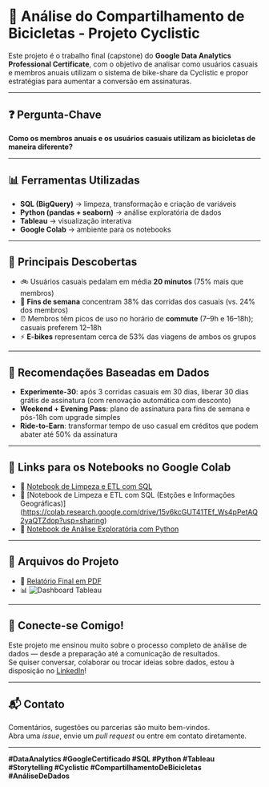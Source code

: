 # 🚴 Análise do Compartilhamento de Bicicletas - Projeto Cyclistic

Este projeto é o trabalho final (capstone) do **Google Data Analytics Professional Certificate**, com o objetivo de analisar como usuários casuais e membros anuais utilizam o sistema de bike-share da Cyclistic e propor estratégias para aumentar a conversão em assinaturas.

---

## ❓ Pergunta-Chave

**Como os membros anuais e os usuários casuais utilizam as bicicletas de maneira diferente?**

---

## 📊 Ferramentas Utilizadas

- **SQL (BigQuery)** → limpeza, transformação e criação de variáveis
- **Python (pandas + seaborn)** → análise exploratória de dados
- **Tableau** → visualização interativa
- **Google Colab** → ambiente para os notebooks

---

## 🧠 Principais Descobertas

- 🚲 Usuários casuais pedalam em média **20 minutos** (75% mais que membros)
- 📅 **Fins de semana** concentram 38% das corridas dos casuais (vs. 24% dos membros)
- ⏰ Membros têm picos de uso no horário de **commute** (7–9h e 16–18h); casuais preferem 12–18h
- ⚡ **E-bikes** representam cerca de 53% das viagens de ambos os grupos

---

## 📌 Recomendações Baseadas em Dados

- **Experimente-30**: após 3 corridas casuais em 30 dias, liberar 30 dias grátis de assinatura (com renovação automática com desconto)
- **Weekend + Evening Pass**: plano de assinatura para fins de semana e pós-18h com upgrade simples
- **Ride-to-Earn**: transformar tempo de uso casual em créditos que podem abater até 50% da assinatura

---

## 📁 Links para os Notebooks no Google Colab

- 📓 [Notebook de Limpeza e ETL com SQL](https://colab.research.google.com/drive/1vfZdvFMmDMOjyoGEneR9dHGNT8Uwabec?usp=sharing)
- 📓 [Notebook de Limpeza e ETL com SQL (Estções e Informações Geográficas)] (https://colab.research.google.com/drive/15v6kcGUT41TEf_Ws4pPetAQ2yaQTZdop?usp=sharing)
- 📓 [Notebook de Análise Exploratória com Python](https://bit.ly/3RLkf4X)

---

## 📂 Arquivos do Projeto

- 📄 [Relatório Final em PDF](https://bit.ly/4iOdWsn)
- 📊 ![Dashboard Tableau](https://tabsoft.co/4jVVpuY)

---

## 🤝 Conecte-se Comigo!

Este projeto me ensinou muito sobre o processo completo de análise de dados — desde a preparação até a comunicação de resultados.  
Se quiser conversar, colaborar ou trocar ideias sobre dados, estou à disposição no [LinkedIn](https://www.linkedin.com/in/erickvieiradt/)!

---

## 📬 Contato

Comentários, sugestões ou parcerias são muito bem-vindos.  
Abra uma *issue*, envie um *pull request* ou entre em contato diretamente.

---

**#DataAnalytics #GoogleCertificado #SQL #Python #Tableau #Storytelling #Cyclistic #CompartilhamentoDeBicicletas #AnáliseDeDados**
